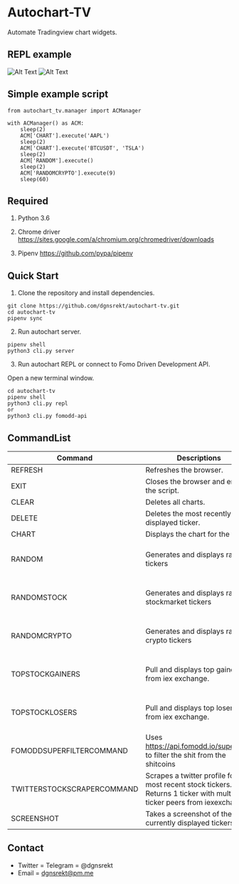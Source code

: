 # Autochart-TV
Automate Tradingview chart widgets.

## REPL example
![Alt Text](https://github.com/dgnsrekt/autochart-tv/blob/master/doc/img/autochart_repl_chart.gif)
![Alt Text](https://github.com/dgnsrekt/autochart-tv/blob/master/doc/img/autochart_repl_terminal2.gif)

## Simple example script
```
from autochart_tv.manager import ACManager

with ACManager() as ACM:
    sleep(2)
    ACM['CHART'].execute('AAPL')
    sleep(2)
    ACM['CHART'].execute('BTCUSDT', 'TSLA')
    sleep(2)
    ACM['RANDOM'].execute()
    sleep(2)
    ACM['RANDOMCRYPTO'].execute(9)
    sleep(60)
```
## Required
1. Python 3.6

2. Chrome driver
https://sites.google.com/a/chromium.org/chromedriver/downloads

3. Pipenv
https://github.com/pypa/pipenv



## Quick Start
1. Clone the repository and install dependencies.
```
git clone https://github.com/dgnsrekt/autochart-tv.git
cd autochart-tv
pipenv sync
```
2. Run autochart server.
```
pipenv shell
python3 cli.py server
```
3. Run autochart REPL or connect to Fomo Driven Development API.

Open a new terminal window.
```
cd autochart-tv
pipenv shell
python3 cli.py repl
or
python3 cli.py fomodd-api
```
## CommandList

Command | Descriptions|Args
--------|-------------|----------
REFRESH | Refreshes the browser.|None
EXIT | Closes the browser and ends the script.|None
CLEAR | Deletes all charts.|None
DELETE | Deletes the most recently displayed ticker.|None
CHART | Displays the chart for the ticker.| ticker
RANDOM | Generates and displays random tickers | Number of tickers. Max=9
RANDOMSTOCK | Generates and displays random stockmarket tickers | Number of tickers. Max=9
RANDOMCRYPTO | Generates and displays random crypto tickers | Number of tickers. Max=9
TOPSTOCKGAINERS | Pull and displays top gainers from iex exchange. | Number of tickers. Max=9
TOPSTOCKLOSERS | Pull and displays top losers from iex exchange. | Number of tickers. Max=9
FOMODDSUPERFILTERCOMMAND | Uses https://api.fomodd.io/superfilter to filter the shit from the shitcoins | Number of tickers. Max=9
TWITTERSTOCKSCRAPERCOMMAND | Scrapes a twitter profile for the most recent stock tickers. Returns 1 ticker with multiple ticker peers from iexexchange. | twitter profiles
SCREENSHOT | Takes a screenshot of the currently displayed tickers | None

## Contact
* Twitter = Telegram = @dgnsrekt
* Email = dgnsrekt@pm.me
